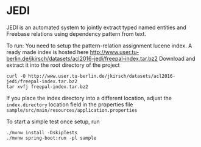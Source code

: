 JEDI
====

JEDI is an automated system to jointly extract typed named entities and Freebase relations using dependency pattern from text. 

To run:
You need to setup the pattern-relation assignment lucene index.
A ready made index is hosted here http://www.user.tu-berlin.de/jkirsch/datasets/acl2016-jedi/freepal-index.tar.bz2
Download and extract it into the root directory of the project

    curl -O http://www.user.tu-berlin.de/jkirsch/datasets/acl2016-jedi/freepal-index.tar.bz2
    tar xvfj freepal-index.tar.bz2

If you place the index directory into a different location, adjust the `index.directory` location field in the properties file `sample/src/main/resources/application.properties`

To start a simple test once setup, run

    ./mvnw install -DskipTests 
    ./mvnw spring-boot:run -pl sample

<!---
Eval-Data
 http://iesl.cs.umass.edu/riedel/data-univSchema/nyt-freebase.test.triples.universal.mention.txt
-->
